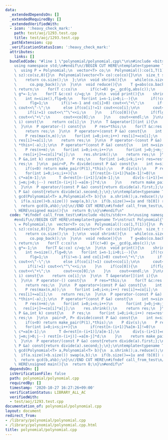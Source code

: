 ```yaml
---
data:
  _extendedDependsOn: []
  _extendedRequiredBy: []
  _extendedVerifiedWith:
  - icon: ':heavy_check_mark:'
    path: test/aoj/1293.test.cpp
    title: test/aoj/1293.test.cpp
  _pathExtension: cpp
  _verificationStatusIcon: ':heavy_check_mark:'
  attributes:
    links: []
  bundledCode: "#line 1 \"polynomial/polynomial.cpp\"\n\n#include <bits/stdc++.h>\n\
    using namespace std;\n#endif\n//BEGIN CUT HERE\ntemplate<typename T>\nstruct Polynomial{\n\
    \  using P = Polynomial;\n  vector<T> co;\n  Polynomial():co(1,T(1)){}\n  Polynomial(int\
    \ sz):co(sz,0){}\n  Polynomial(vector<T> co):co(co){}\n\n  size_t size() const{\n\
    \    return co.size();\n  };\n\n  void shrink(){\n    while(co.size()>1u and !co.back())\n\
    \      co.pop_back();\n  }\n\n  void reduce(){\n    T g=abs(co.back());\n    if(!g)\
    \ return;\n    for(T c:co)\n      if(c!=0) g=__gcd(g,abs(c));\n    if(co.back()<0)\
    \ g*=-1;\n    for(T &c:co) c/=g;\n  }\n\n  void print(){\n    shrink();\n    reduce();\n\
    \    int n=size(),flg=0;\n    for(int i=n-1;i>0;i--){\n      if(!co[i]) continue;\n\
    \      flg=1;\n      if(i!=n-1 and co[i]>0) cout<<\"+\";\n      if(co[i]==-1)\
    \ cout<<\"-\";\n      else if(co[i]!=1) cout<<co[i];\n\n      cout<<\"x\";\n \
    \     if(i!=1) cout<<\"^\"<<i;\n    }\n    if(co[0]){\n      if(flg and co[0]>0)\
    \ cout<<\"+\";\n      cout<<co[0];\n    }\n    cout<<endl;\n  }\n\n  T operator[](int\
    \ i) const{\n    return co[i];\n  }\n\n  T &operator[](int i){\n    return co[i];\n\
    \  }\n\n  P operator-() const{\n    P res=*this;\n    for(T &c:res.co) c*=-1;\n\
    \    return res;\n  }\n\n  P operator+(const P &a) const{\n    int n=size(),m=a.size();\n\
    \    P res(max(n,m));\n    for(int i=0;i<n;i++) res[i]+=co[i];\n    for(int i=0;i<m;i++)\
    \ res[i]+=a[i];\n    return res;\n  }\n\n  P operator-(const P &a) const{return\
    \ *this+(-a);};\n\n  P operator*(const P &a) const{\n    int n=size(),m=a.size();\n\
    \    P res(n+m);\n    for(int i=0;i<n;i++)\n      for(int j=0;j<m;j++)\n     \
    \   res[i+j]+=co[i]*a[j];\n    res.shrink();\n    return res;\n  }\n\n  P pow(const\
    \ P &a,int k) const{\n    P res;\n    for(int i=0;i<k;i++) res=res*a;\n    return\
    \ res;\n  }\n\n  pair<P, P> divide(const P &a) const{\n    int n=size(),m=a.size(),s=n-m+1;\n\
    \    if(s<0) return make_pair(P(1),*this);\n    P div(s);\n    P rest=*this;\n\
    \    for(int i=0;i<s;i++){\n      if(rest[n-(i+1)]%a[m-1]!=0)\n        for(T &c:rest.co)\
    \ c*=a[m-1];\n      T d=rest[n-(i+1)]/a[m-1];\n      div[s-(i+1)]=d;\n      for(int\
    \ j=m;j>0;j--) rest[n-(i+j)]-=a[m-j]*d;\n    }\n    return make_pair(div,rest);\n\
    \  }\n\n  P operator/(const P &a) const{return divide(a).first;};\n  P operator%(const\
    \ P &a) const{return divide(a).second;};\n};\n\ntemplate<typename T>\nPolynomial<T>\
    \ gcd(Polynomial<T> a,Polynomial<T> b){\n  a.shrink();a.reduce();\n  b.shrink();b.reduce();\n\
    \  if(a.size()<b.size()) swap(a,b);\n  if(b.size()==1u and !b[0]) return a;\n\
    \  return gcd(b,a%b);\n}\n//END CUT HERE\n#ifndef call_from_test\n//INSERT ABOVE\
    \ HERE\nsigned main(){\n  return 0;\n}\n#endif\n"
  code: "#ifndef call_from_test\n#include <bits/stdc++.h>\nusing namespace std;\n\
    #endif\n//BEGIN CUT HERE\ntemplate<typename T>\nstruct Polynomial{\n  using P\
    \ = Polynomial;\n  vector<T> co;\n  Polynomial():co(1,T(1)){}\n  Polynomial(int\
    \ sz):co(sz,0){}\n  Polynomial(vector<T> co):co(co){}\n\n  size_t size() const{\n\
    \    return co.size();\n  };\n\n  void shrink(){\n    while(co.size()>1u and !co.back())\n\
    \      co.pop_back();\n  }\n\n  void reduce(){\n    T g=abs(co.back());\n    if(!g)\
    \ return;\n    for(T c:co)\n      if(c!=0) g=__gcd(g,abs(c));\n    if(co.back()<0)\
    \ g*=-1;\n    for(T &c:co) c/=g;\n  }\n\n  void print(){\n    shrink();\n    reduce();\n\
    \    int n=size(),flg=0;\n    for(int i=n-1;i>0;i--){\n      if(!co[i]) continue;\n\
    \      flg=1;\n      if(i!=n-1 and co[i]>0) cout<<\"+\";\n      if(co[i]==-1)\
    \ cout<<\"-\";\n      else if(co[i]!=1) cout<<co[i];\n\n      cout<<\"x\";\n \
    \     if(i!=1) cout<<\"^\"<<i;\n    }\n    if(co[0]){\n      if(flg and co[0]>0)\
    \ cout<<\"+\";\n      cout<<co[0];\n    }\n    cout<<endl;\n  }\n\n  T operator[](int\
    \ i) const{\n    return co[i];\n  }\n\n  T &operator[](int i){\n    return co[i];\n\
    \  }\n\n  P operator-() const{\n    P res=*this;\n    for(T &c:res.co) c*=-1;\n\
    \    return res;\n  }\n\n  P operator+(const P &a) const{\n    int n=size(),m=a.size();\n\
    \    P res(max(n,m));\n    for(int i=0;i<n;i++) res[i]+=co[i];\n    for(int i=0;i<m;i++)\
    \ res[i]+=a[i];\n    return res;\n  }\n\n  P operator-(const P &a) const{return\
    \ *this+(-a);};\n\n  P operator*(const P &a) const{\n    int n=size(),m=a.size();\n\
    \    P res(n+m);\n    for(int i=0;i<n;i++)\n      for(int j=0;j<m;j++)\n     \
    \   res[i+j]+=co[i]*a[j];\n    res.shrink();\n    return res;\n  }\n\n  P pow(const\
    \ P &a,int k) const{\n    P res;\n    for(int i=0;i<k;i++) res=res*a;\n    return\
    \ res;\n  }\n\n  pair<P, P> divide(const P &a) const{\n    int n=size(),m=a.size(),s=n-m+1;\n\
    \    if(s<0) return make_pair(P(1),*this);\n    P div(s);\n    P rest=*this;\n\
    \    for(int i=0;i<s;i++){\n      if(rest[n-(i+1)]%a[m-1]!=0)\n        for(T &c:rest.co)\
    \ c*=a[m-1];\n      T d=rest[n-(i+1)]/a[m-1];\n      div[s-(i+1)]=d;\n      for(int\
    \ j=m;j>0;j--) rest[n-(i+j)]-=a[m-j]*d;\n    }\n    return make_pair(div,rest);\n\
    \  }\n\n  P operator/(const P &a) const{return divide(a).first;};\n  P operator%(const\
    \ P &a) const{return divide(a).second;};\n};\n\ntemplate<typename T>\nPolynomial<T>\
    \ gcd(Polynomial<T> a,Polynomial<T> b){\n  a.shrink();a.reduce();\n  b.shrink();b.reduce();\n\
    \  if(a.size()<b.size()) swap(a,b);\n  if(b.size()==1u and !b[0]) return a;\n\
    \  return gcd(b,a%b);\n}\n//END CUT HERE\n#ifndef call_from_test\n//INSERT ABOVE\
    \ HERE\nsigned main(){\n  return 0;\n}\n#endif\n"
  dependsOn: []
  isVerificationFile: false
  path: polynomial/polynomial.cpp
  requiredBy: []
  timestamp: '2020-10-27 16:27:26+09:00'
  verificationStatus: LIBRARY_ALL_AC
  verifiedWith:
  - test/aoj/1293.test.cpp
documentation_of: polynomial/polynomial.cpp
layout: document
redirect_from:
- /library/polynomial/polynomial.cpp
- /library/polynomial/polynomial.cpp.html
title: polynomial/polynomial.cpp
---
```

